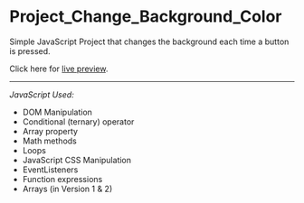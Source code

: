 # Project_Change_Background_Color

Simple JavaScript Project that changes the background each time a button is pressed.

Click here for [live preview](https://karolinabodis.github.io/100_JS_Projects/1_backgroundColor-change/index.html).
***
*JavaScript Used:* 
- DOM Manipulation
- Conditional (ternary) operator
- Array property
- Math methods
- Loops
- JavaScript CSS Manipulation
- EventListeners
- Function expressions
- Arrays (in Version 1 & 2)
